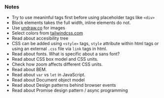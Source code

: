 ### Notes

- Try to use meaninful tags first before using placeholder tags like ```<div>```
- Block elements takes the full width, inline elements do not.
- Use [undraw.co](https://undraw.co) for images
- Select colors from [tailwindcss.com](https://tailwindcss.com)
- Read about accesibility tree
- CSS can be added using ```<style>``` tags, ```style``` attribute within html tags or using an external ```.css``` file via ```link``` tags in html.
- Read about fonts. What is specific about a sans font?
- Read about CSS box model and CSS units.
- Check how zoom affects different CSS units.
- Read about BEM.
- Read about ```var``` vs ```let``` in JavaScript.
- Read about Document object model
- Read about Design patterns behind browser events
- Read about Promise design pattern / async programming